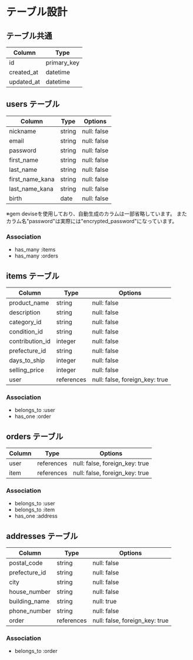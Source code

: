# テーブル設計

## テーブル共通

| Column     | Type        |
| ---------- | ----------- |
| id         | primary_key |
| created_at | datetime    |
| updated_at | datetime    |

## users テーブル
| Column          | Type   | Options     |
| --------------- | ------ | ----------- |
| nickname        | string | null: false |
| email           | string | null: false |
| password        | string | null: false |
| first_name      | string | null: false |
| last_name       | string | null: false |
| first_name_kana | string | null: false |
| last_name_kana  | string | null: false |
| birth           | date   | null: false |
※gem deviseを使用しており、自動生成のカラムは一部省略しています。
またカラム名"password"は実際には"encrypted_password"になっています。
### Association

- has_many :items
- has_many :orders

## items テーブル

| Column        | Type       | Options                        |
| ------------- | ---------- | ------------------------------ |
| product_name  | string     | null: false                    |
| description   | string     | null: false                    |
| category_id      | string     | null: false                    |
| condition_id     | string     | null: false                    |
| contribution_id  | integer    | null: false                    |
| prefecture_id    | string     | null: false                    |
| days_to_ship  | integer    | null: false                    |
| selling_price | integer    | null: false                    |
| user          | references | null: false, foreign_key: true |

### Association

- belongs_to :user
- has_one :order

## orders テーブル

| Column   | Type       | Options                        |
| -------- | ---------- | ------------------------------ |
| user     | references | null: false, foreign_key: true |
| item     | references | null: false, foreign_key: true |

### Association

- belongs_to :user
- belongs_to :item
- has_one :address

## addresses テーブル

| Column        | Type       | Options                        |
| ------------- | ---------- | ------------------------------ |
| postal_code   | string     | null: false                    |
| prefecture_id    | string     | null: false                    |
| city          | string     | null: false                    |
| house_number  | string     | null: false                    |
| building_name | string     | null: true                     |
| phone_number  | string     | null: false                    |
| order         | references | null: false, foreign_key: true |

### Association

- belongs_to :order
